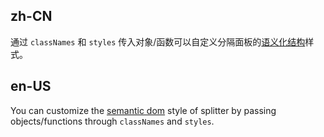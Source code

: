 ## zh-CN

通过 `classNames` 和 `styles` 传入对象/函数可以自定义分隔面板的[语义化结构](#semantic-dom)样式。

## en-US

You can customize the [semantic dom](#semantic-dom) style of splitter by passing objects/functions through `classNames` and `styles`.
